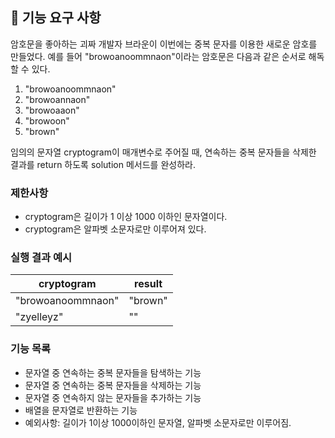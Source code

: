## 🚀 기능 요구 사항

암호문을 좋아하는 괴짜 개발자 브라운이 이번에는 중복 문자를 이용한 새로운 암호를 만들었다. 예를 들어 "browoanoommnaon"이라는 암호문은 다음과 같은 순서로 해독할 수 있다.

1. "browoanoommnaon"
2. "browoannaon"
3. "browoaaon"
4. "browoon"
5. "brown"

임의의 문자열 cryptogram이 매개변수로 주어질 때, 연속하는 중복 문자들을 삭제한 결과를 return 하도록 solution 메서드를 완성하라.

### 제한사항

- cryptogram은 길이가 1 이상 1000 이하인 문자열이다.
- cryptogram은 알파벳 소문자로만 이루어져 있다.

### 실행 결과 예시

| cryptogram        | result  |
| ----------------- | ------- |
| "browoanoommnaon" | "brown" |
| "zyelleyz"        | ""      |

### 기능 목록

- 문자열 중 연속하는 중복 문자들을 탐색하는 기능
- 문자열 중 연속하는 중복 문자들을 삭제하는 기능
- 문자열 중 연속하지 않는 문자들을 추가하는 기능
- 배열을 문자열로 반환하는 기능
- 예외사항: 길이가 1이상 1000이하인 문자열, 알파벳 소문자로만 이루어짐.
